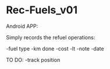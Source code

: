 # Rec-Fuels_v01
Android APP:

Simply records the refuel operations:

-fuel type
-km done
-cost
-lt
-note
-date

TO DO:
-track position
